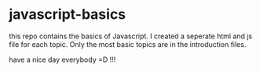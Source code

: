 # javascript-basics
this repo contains the basics of Javascript.
I created a seperate html and js file for each topic.
Only the most basic topics are in the introduction files.


have a nice day everybody  =D !!!
